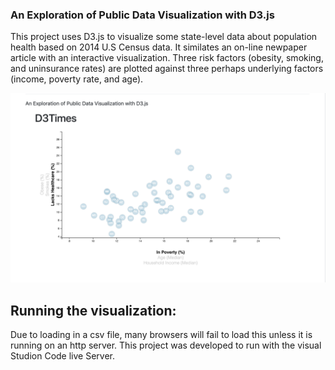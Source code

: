 ### An Exploration of Public Data Visualization with D3.js

This project uses D3.js to visualize some state-level data about population health based on 2014 U.S Census data. It similates an on-line newpaper article with an interactive visualization. Three risk factors (obesity, smoking, and uninsurance rates) are plotted against three perhaps underlying factors (income, poverty rate, and age).

![](Images/d3.png)


## Running the visualization:

Due to loading in a csv file, many browsers will fail to load this unless it is running on an http server. This project was developed to run with the visual Studion Code live Server.

